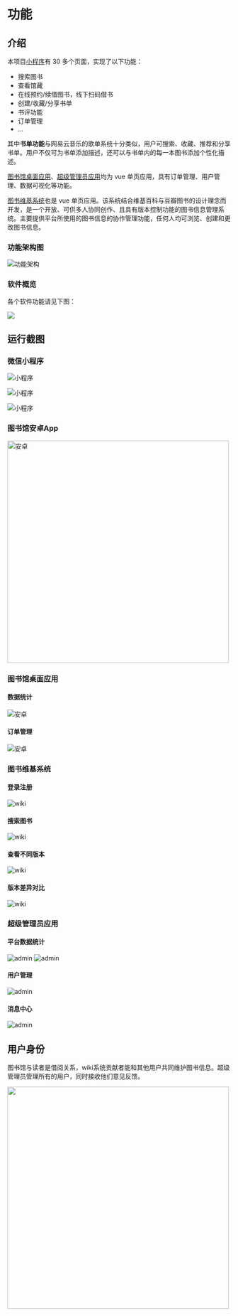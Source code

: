 
# 功能
## 介绍
本项目[小程序](#微信小程序)有 30 多个页面，实现了以下功能：

* 搜索图书
* 查看馆藏
* 在线预约/续借图书，线下扫码借书
* 创建/收藏/分享书单
* 书评功能
* 订单管理
* ...

其中**书单功能**与网易云音乐的歌单系统十分类似，用户可搜索、收藏、推荐和分享书单。用户不仅可为书单添加描述，还可以与书单内的每一本图书添加个性化描述。

[图书馆桌面应用](#图书馆桌面应用)、[超级管理员应用](#超级管理员应用)均为 vue 单页应用，具有订单管理、用户管理、数据可视化等功能。

[图书维基系统](#图书维基系统)也是 vue 单页应用。该系统结合维基百科与豆瓣图书的设计理念而开发，是一个开放、可供多人协同创作、且具有版本控制功能的图书信息管理系统。主要提供平台所使用的图书信息的协作管理功能，任何人均可浏览、创建和更改图书信息。

### 功能架构图
![功能架构](../media/functional_architecture.jpg)

### 软件概览

各个软件功能请见下图：

<img src="../media/softwares.png">

## 运行截图
### 微信小程序
![小程序](../media/weapp_ui_1.png)

![小程序](../media/weapp_ui_2.png)

![小程序](../media/weapp_ui_3.png)

### 图书馆安卓App
<img alt="安卓" src="../media/android.png" height="500px">

### 图书馆桌面应用
#### 数据统计
![安卓](../media/library_2.png)
#### 订单管理
![安卓](../media/library_1.png)

### 图书维基系统
#### 登录注册
![wiki](../media/wiki_1.png)
#### 搜索图书
![wiki](../media/wiki_2.png)
#### 查看不同版本
![wiki](../media/wiki_3.png)
#### 版本差异对比
![wiki](../media/wiki_4.png)

### 超级管理员应用
#### 平台数据统计
![admin](../media/admin_1.png)
![admin](../media/admin_2.png)
#### 用户管理
![admin](../media/admin_3.png)
#### 消息中心
![admin](../media/admin_4.png)


## 用户身份

图书馆与读者是借阅关系，wiki系统贡献者能和其他用户共同维护图书信息。超级管理员管理所有的用户，同时接收他们意见反馈。

<img src="../media/user_identity.jpg" width="500px">
